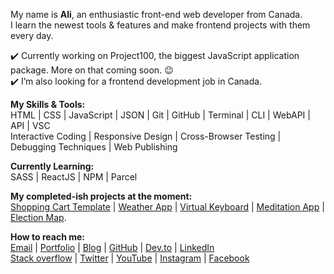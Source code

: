 

My name is **Ali**, an enthusiastic front-end web developer from Canada.  
I learn the newest tools & features and make frontend projects with them every day.

:heavy_check_mark: Currently working on Project100, the biggest JavaScript application package. More on that coming soon. :wink:  
:heavy_check_mark: I’m also looking for a frontend development job in Canada.        
        
  
**My Skills & Tools:**    
HTML | CSS | JavaScript | JSON | Git | GitHub | Terminal | CLI | WebAPI | API | VSC  
Interactive Coding | Responsive Design | Cross-Browser Testing | Debugging Techniques | Web Publishing
   
 **Currently Learning:**    
SASS | ReactJS | NPM | Parcel  
       
 **My completed-ish projects at the moment:**  
[Shopping Cart Template](https://ali-shariatii.github.io/shopping-cart/) | [Weather App](https://ali-shariatii.github.io/weather-app-featuring-a-search-engine/) | [Virtual Keyboard](https://ali-shariatii.github.io/reusable-virtual-keyboard/) | [Meditation App](https://ali-shariatii.github.io/meditation-app/) | [Election Map](https://ali-shariatii.github.io/election-map/).    
     
 **How to reach me:**    
[Email](mailto:a.shariatii91@gmail.com) | [Portfolio](https://alishariatii.com/) | [Blog](https://blog.alishariatii.com/) | [GitHub](https://github.com/ali-shariatii/) | [Dev.to](https://dev.to/alishariatii) | [LinkedIn](https://www.linkedin.com/in/ali-shariatii/)   
[Stack overflow](https://stackoverflow.com/users/13517523/ali-shariati) | [Twitter](https://twitter.com/a_shariatii) | [YouTube](https://www.youtube.com/channel/UCtMqKuobuxPU_9ZIp8vZXgw) | [Instagram](https://www.instagram.com/web_block/)  | [Facebook](https://www.facebook.com/webblokk)

<!--
**ali-shariatii/ali-shariatii** is a ✨ _special_ ✨ repository because its `README.md` (this file) appears on your GitHub profile.

Here are some ideas to get you started:


- 🌱 I’m currently learning ...
- 👯 I’m looking to collaborate on ...
- 🤔 I’m looking for help with ...
- 💬 Ask me about ...
- 📫 How to reach me: ...
- 😄 Pronouns: ...
- ⚡ Fun fact: ...
-->
